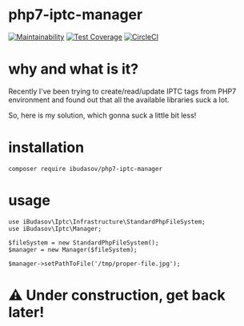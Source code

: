 # php7-iptc-manager

[![Maintainability](https://api.codeclimate.com/v1/badges/8a0f32e9d6ff3948e4d6/maintainability)](https://codeclimate.com/github/ibudasov/php7-iptc-manager/maintainability)
[![Test Coverage](https://api.codeclimate.com/v1/badges/8a0f32e9d6ff3948e4d6/test_coverage)](https://codeclimate.com/github/ibudasov/php7-iptc-manager/test_coverage)
[![CircleCI](https://circleci.com/gh/ibudasov/php7-iptc-manager.svg?style=svg)](https://circleci.com/gh/ibudasov/php7-iptc-manager)

# why and what is it?
Recently I've been trying to create/read/update IPTC tags from PHP7 environment 
and found out that all the available libraries suck a lot.

So, here is my solution, which gonna suck a little bit less! 

# installation
```
composer require ibudasov/php7-iptc-manager
```

# usage
```
use iBudasov\Iptc\Infrastructure\StandardPhpFileSystem;
use iBudasov\Iptc\Manager;

$fileSystem = new StandardPhpFileSystem();
$manager = new Manager($fileSystem);

$manager->setPathToFile('/tmp/proper-file.jpg');

```

# ⚠️ Under construction, get back later!
